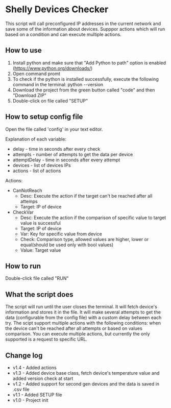 # Shelly Devices Checker
This script will call preconfigured IP addresses in the current network and save some of the information about devices. Supppor actions which will run based on a condition and can execute multiple actions.

## How to use 
1. Install python and make sure that "Add Python to path" option is enabled (https://www.python.org/downloads/)
2. Open command promt
3. To check if the python is installed successfully, execute the following command in the terminal: python --version
4. Download the project from the green button called "code" and then "Download ZIP"
5. Double-click on file called "SETUP"

## How to setup config file
Open the file called 'config' in your text editor.

Explanation of each variable:
 - delay - time in seconds after every check
 - attempts - number of attempts to get the data per device
 - attemptDelay - time in seconds after every attempt
 - devices - list of devices IPs
 - actions - list of actions

Actions:
 - CanNotReach
   - Desc: Execute the action if the target can't be reached after all attemps
   - Target: IP of device
 - CheckVar
   - Desc: Execute the action if the comparison of specific value to target value is successful
   - Target: IP of device
   - Var: Key for specific value from device
   - Check: Comparison type, allowed values are higher, lower or equal(should be used only with bool values)
   - Value: Target value

## How to run
Double-click file called "RUN"

## What the script does
The script will run until the user closes the terminal. It will fetch device's information and stores it in the file. 
It will make several attempts to get the data (configurable from the config file) with a custom delay between each try.
The scipt support multiple actions with the following conditions: when the device can't be reached after all attempts or based on values comparison. You can execute multiple actions, but currently the only supported is a request to specific URL.

## Change log
 - v1.4 - Added actions
 - v1.3 - Added device base class, fetch device's temperature value and added version check at start
 - v1.2 - Added support for second gen devices and the data is saved in .csv file
 - v1.1 - Added SETUP file
 - v1.0 - Project init